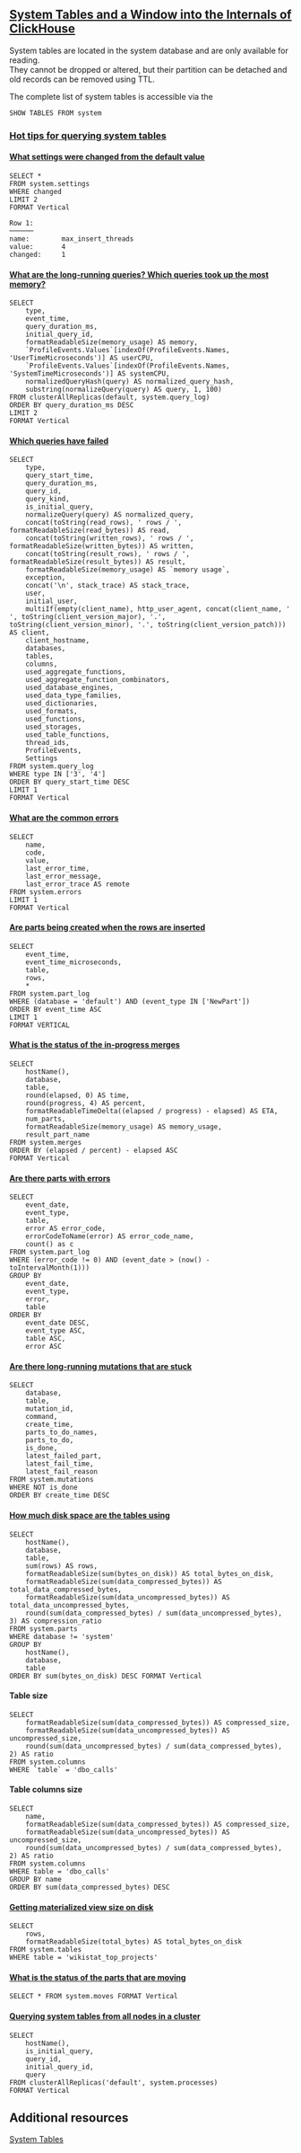 ## [System Tables and a Window into the Internals of ClickHouse](https://clickhouse.com/blog/clickhouse-debugging-issues-with-system-tables)
System tables are located in the system database and are only available for reading.   
They cannot be dropped or altered, but their partition can be detached and old records can be removed using TTL.   

The complete list of system tables is accessible via the 
```
SHOW TABLES FROM system
```
### [Hot tips for querying system tables](https://clickhouse.com/blog/clickhouse-debugging-issues-with-system-tables#hot-tips-for-querying-system-tables)
#### [What settings were changed from the default value](https://clickhouse.com/blog/clickhouse-debugging-issues-with-system-tables#what-settings-were-changed-from-the-default-value)
```
SELECT *
FROM system.settings
WHERE changed
LIMIT 2
FORMAT Vertical

Row 1:
──────
name:        max_insert_threads
value:       4
changed:     1
```
#### [What are the long-running queries? Which queries took up the most memory?](https://clickhouse.com/blog/clickhouse-debugging-issues-with-system-tables#what-are-the-long-running-queries-which-queries-took-up-the-most-memory)
```
SELECT
    type,
    event_time,
    query_duration_ms,
    initial_query_id,
    formatReadableSize(memory_usage) AS memory,
    `ProfileEvents.Values`[indexOf(ProfileEvents.Names, 'UserTimeMicroseconds')] AS userCPU,
    `ProfileEvents.Values`[indexOf(ProfileEvents.Names, 'SystemTimeMicroseconds')] AS systemCPU,
    normalizedQueryHash(query) AS normalized_query_hash,
    substring(normalizeQuery(query) AS query, 1, 100)
FROM clusterAllReplicas(default, system.query_log)
ORDER BY query_duration_ms DESC
LIMIT 2
FORMAT Vertical
```
#### [Which queries have failed](https://clickhouse.com/blog/clickhouse-debugging-issues-with-system-tables#which-queries-have-failed)
```
SELECT
    type,
    query_start_time,
    query_duration_ms,
    query_id,
    query_kind,
    is_initial_query,
    normalizeQuery(query) AS normalized_query,
    concat(toString(read_rows), ' rows / ', formatReadableSize(read_bytes)) AS read,
    concat(toString(written_rows), ' rows / ', formatReadableSize(written_bytes)) AS written,
    concat(toString(result_rows), ' rows / ', formatReadableSize(result_bytes)) AS result,
    formatReadableSize(memory_usage) AS `memory usage`,
    exception,
    concat('\n', stack_trace) AS stack_trace,
    user,
    initial_user,
    multiIf(empty(client_name), http_user_agent, concat(client_name, ' ', toString(client_version_major), '.', toString(client_version_minor), '.', toString(client_version_patch))) AS client,
    client_hostname,
    databases,
    tables,
    columns,
    used_aggregate_functions,
    used_aggregate_function_combinators,
    used_database_engines,
    used_data_type_families,
    used_dictionaries,
    used_formats,
    used_functions,
    used_storages,
    used_table_functions,
    thread_ids,
    ProfileEvents,
    Settings
FROM system.query_log
WHERE type IN ['3', '4']
ORDER BY query_start_time DESC
LIMIT 1
FORMAT Vertical
```
#### [What are the common errors](https://clickhouse.com/blog/clickhouse-debugging-issues-with-system-tables#what-are-the-common-errors)
```
SELECT
    name,
    code,
    value,
    last_error_time,
    last_error_message,
    last_error_trace AS remote
FROM system.errors
LIMIT 1
FORMAT Vertical
```
#### [Are parts being created when the rows are inserted](https://clickhouse.com/blog/clickhouse-debugging-issues-with-system-tables#are-parts-being-created-when-the-rows-are-inserted)
```
SELECT
    event_time,
    event_time_microseconds,
	table,
    rows,
	*
FROM system.part_log
WHERE (database = 'default') AND (event_type IN ['NewPart'])
ORDER BY event_time ASC
LIMIT 1
FORMAT VERTICAL
```
#### [What is the status of the in-progress merges](https://clickhouse.com/blog/clickhouse-debugging-issues-with-system-tables#what-is-the-status-of-the-in-progress-merges)
```
SELECT
    hostName(),
    database,
    table,
    round(elapsed, 0) AS time,
    round(progress, 4) AS percent,
    formatReadableTimeDelta((elapsed / progress) - elapsed) AS ETA,
    num_parts,
    formatReadableSize(memory_usage) AS memory_usage,
    result_part_name
FROM system.merges
ORDER BY (elapsed / percent) - elapsed ASC
FORMAT Vertical
```
#### [Are there parts with errors](https://clickhouse.com/blog/clickhouse-debugging-issues-with-system-tables#are-there-parts-with-errors)
```
SELECT
    event_date,
    event_type,
    table,
    error AS error_code,
    errorCodeToName(error) AS error_code_name,
    count() as c
FROM system.part_log
WHERE (error_code != 0) AND (event_date > (now() - toIntervalMonth(1)))
GROUP BY
    event_date,
    event_type,
    error,
    table
ORDER BY
    event_date DESC,
    event_type ASC,
    table ASC,
    error ASC
```
#### [Are there long-running mutations that are stuck](https://clickhouse.com/blog/clickhouse-debugging-issues-with-system-tables#are-there-long-running-mutations-that-are-stuck)
```
SELECT
    database,
    table,
    mutation_id,
    command,
    create_time,
    parts_to_do_names,
    parts_to_do,
    is_done,
    latest_failed_part,
    latest_fail_time,
    latest_fail_reason
FROM system.mutations
WHERE NOT is_done
ORDER BY create_time DESC
```
#### [How much disk space are the tables using](https://clickhouse.com/blog/clickhouse-debugging-issues-with-system-tables#how-much-disk-space-are-the-tables-using)
```
SELECT
    hostName(),
    database,
    table,
    sum(rows) AS rows,
    formatReadableSize(sum(bytes_on_disk)) AS total_bytes_on_disk,
    formatReadableSize(sum(data_compressed_bytes)) AS total_data_compressed_bytes,
    formatReadableSize(sum(data_uncompressed_bytes)) AS total_data_uncompressed_bytes,
    round(sum(data_compressed_bytes) / sum(data_uncompressed_bytes), 3) AS compression_ratio
FROM system.parts
WHERE database != 'system'
GROUP BY
    hostName(),
    database,
    table
ORDER BY sum(bytes_on_disk) DESC FORMAT Vertical
```
#### Table size
```
SELECT
    formatReadableSize(sum(data_compressed_bytes)) AS compressed_size,
    formatReadableSize(sum(data_uncompressed_bytes)) AS uncompressed_size,
    round(sum(data_uncompressed_bytes) / sum(data_compressed_bytes), 2) AS ratio
FROM system.columns
WHERE `table` = 'dbo_calls'
```
#### Table columns size
```
SELECT
    name,
    formatReadableSize(sum(data_compressed_bytes)) AS compressed_size,
    formatReadableSize(sum(data_uncompressed_bytes)) AS uncompressed_size,
    round(sum(data_uncompressed_bytes) / sum(data_compressed_bytes), 2) AS ratio
FROM system.columns
WHERE table = 'dbo_calls'
GROUP BY name
ORDER BY sum(data_compressed_bytes) DESC
```
#### [Getting materialized view size on disk](https://clickhouse.com/blog/using-materialized-views-in-clickhouse#getting-materialized-view-size-on-disk)
```
SELECT
    rows,
    formatReadableSize(total_bytes) AS total_bytes_on_disk
FROM system.tables
WHERE table = 'wikistat_top_projects'
```
#### [What is the status of the parts that are moving](https://clickhouse.com/blog/clickhouse-debugging-issues-with-system-tables#what-is-the-status-of-the-parts-that-are-moving)
```
SELECT * FROM system.moves FORMAT Vertical
```
#### [Querying system tables from all nodes in a cluster](https://clickhouse.com/blog/clickhouse-debugging-issues-with-system-tables#querying-system-tables-from-all-nodes-in-a-cluster)
```
SELECT
    hostName(),
    is_initial_query,
    query_id,
    initial_query_id,
    query
FROM clusterAllReplicas('default', system.processes)
FORMAT Vertical
```

## Additional resources
[System Tables](https://clickhouse.com/docs/en/operations/system-tables)   












